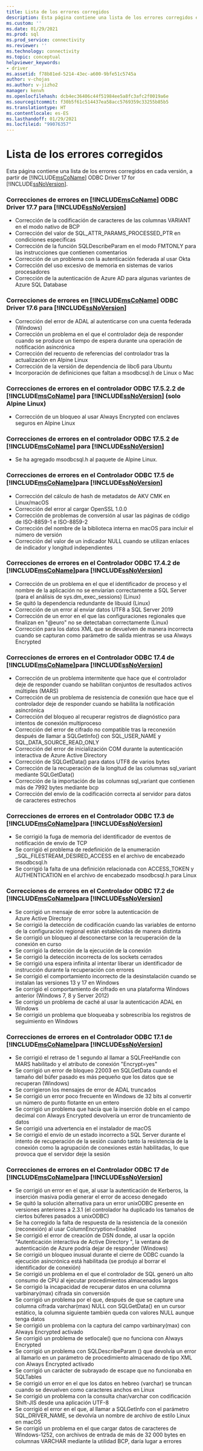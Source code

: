```yaml
---
title: Lista de los errores corregidos
description: Esta página contiene una lista de los errores corregidos en cada versión, a partir de Microsoft ODBC Driver 17 for SQL Server.
ms.custom: ''
ms.date: 01/29/2021
ms.prod: sql
ms.prod_service: connectivity
ms.reviewer: ''
ms.technology: connectivity
ms.topic: conceptual
helpviewer_keywords:
- driver
ms.assetid: f78b81ed-5214-43ec-a600-9bfe51c5745a
author: v-chojas
ms.author: v-jizho2
manager: kenvh
ms.openlocfilehash: dcb4ec36406c44f51984ee5a8fc3afc2f0019a6e
ms.sourcegitcommit: f30b5f61c514437ea58acc5769359c33255b85b5
ms.translationtype: HT
ms.contentlocale: es-ES
ms.lasthandoff: 01/29/2021
ms.locfileid: "99076357"
---
```

# <a name="list-of-bugs-fixed"></a>Lista de los errores corregidos

Esta página contiene una lista de los errores corregidos en cada versión, a partir de [!INCLUDE[msCoName](../../includes/msconame_md.md)] ODBC Driver 17 for [!INCLUDE[ssNoVersion](../../includes/ssnoversion-md.md)].

### <a name="bug-fixes-in-the-msconame-odbc-driver-177-for-ssnoversion"></a>Correcciones de errores en [!INCLUDE[msCoName](../../includes/msconame_md.md)] ODBC Driver 17.7 para [!INCLUDE[ssNoVersion](../../includes/ssnoversion-md.md)]

- Corrección de la codificación de caracteres de las columnas VARIANT en el modo nativo de BCP
- Corrección del valor de SQL_ATTR_PARAMS_PROCESSED_PTR en condiciones específicas
- Corrección de la función SQLDescribeParam en el modo FMTONLY para las instrucciones que contienen comentarios
- Corrección de un problema con la autenticación federada al usar Okta
- Corrección del uso excesivo de memoria en sistemas de varios procesadores
- Corrección de la autenticación de Azure AD para algunas variantes de Azure SQL Database

### <a name="bug-fixes-in-the-msconame-odbc-driver-176-for-ssnoversion"></a>Correcciones de errores en [!INCLUDE[msCoName](../../includes/msconame_md.md)] ODBC Driver 17.6 para [!INCLUDE[ssNoVersion](../../includes/ssnoversion-md.md)]

- Corrección del error de ADAL al autenticarse con una cuenta federada (Windows)
- Corrección un problema en el que el controlador deja de responder cuando se produce un tiempo de espera durante una operación de notificación asincrónica
- Corrección del recuento de referencias del controlador tras la actualización en Alpine Linux
- Corrección de la versión de dependencia de libc6 para Ubuntu
- Incorporación de definiciones que faltan a msodbcsql.h de Linux o Mac

### <a name="bug-fixes-in-the-msconame-odbc-driver-17522-for-ssnoversion-alpine-linux-only"></a>Correcciones de errores en el controlador ODBC 17.5.2.2 de [!INCLUDE[msCoName](../../includes/msconame_md.md)] para [!INCLUDE[ssNoVersion](../../includes/ssnoversion-md.md)] (solo Alpine Linux)

- Corrección de un bloqueo al usar Always Encrypted con enclaves seguros en Alpine Linux

### <a name="bug-fixes-in-the-msconame-odbc-driver-1752-for-ssnoversion"></a>Correcciones de errores en el controlador ODBC 17.5.2 de [!INCLUDE[msCoName](../../includes/msconame_md.md)] para [!INCLUDE[ssNoVersion](../../includes/ssnoversion-md.md)]

- Se ha agregado msodbcsql.h al paquete de Alpine Linux.

### <a name="bug-fixes-in-the-msconame-odbc-driver-175-for-ssnoversion"></a>Correcciones de errores en el Controlador ODBC 17.5 de [!INCLUDE[msCoName](../../includes/msconame_md.md)]para [!INCLUDE[ssNoVersion](../../includes/ssnoversion-md.md)]

- Corrección del cálculo de hash de metadatos de AKV CMK en Linux/macOS
- Corrección del error al cargar OpenSSL 1.0.0
- Corrección de problemas de conversión al usar las páginas de código de ISO-8859-1 e ISO-8859-2
- Corrección del nombre de la biblioteca interna en macOS para incluir el número de versión
- Corrección del valor de un indicador NULL cuando se utilizan enlaces de indicador y longitud independientes

### <a name="bug-fixes-in-the-msconame-odbc-driver-1742-for-ssnoversion"></a>Correcciones de errores en el Controlador ODBC 17.4.2 de [!INCLUDE[msCoName](../../includes/msconame_md.md)]para [!INCLUDE[ssNoVersion](../../includes/ssnoversion-md.md)]

 - Corrección de un problema en el que el identificador de proceso y el nombre de la aplicación no se enviarían correctamente a SQL Server (para el análisis de sys.dm_exec_sessions) (Linux)
 - Se quitó la dependencia redundante de libuuid (Linux)
 - Corrección de un error al enviar datos UTF8 a SQL Server 2019
 - Corrección de un error en el que las configuraciones regionales que finalizan en "@euro" no se detectaban correctamente (Linux)
 - Corrección para los datos XML que se devuelven de manera incorrecta cuando se capturan como parámetro de salida mientras se usa Always Encrypted

### <a name="bug-fixes-in-the-msconame-odbc-driver-174-for-ssnoversion"></a>Correcciones de errores en el Controlador ODBC 17.4 de [!INCLUDE[msCoName](../../includes/msconame_md.md)]para [!INCLUDE[ssNoVersion](../../includes/ssnoversion-md.md)]

- Corrección de un problema intermitente que hace que el controlador deje de responder cuando se habilitan conjuntos de resultados activos múltiples (MARS)
- Corrección de un problema de resistencia de conexión que hace que el controlador deje de responder cuando se habilita la notificación asincrónica
- Corrección del bloqueo al recuperar registros de diagnóstico para intentos de conexión multiproceso
- Corrección del error de cifrado no compatible tras la reconexión después de llamar a SQLGetInfo() con SQL_USER_NAME y SQL_DATA_SOURCE_READ_ONLY
- Corrección del error de inicialización COM durante la autenticación interactiva de Azure Active Directory
- Corrección de SQLGetData() para datos UTF8 de varios bytes
- Corrección de la recuperación de la longitud de las columnas sql_variant mediante SQLGetData()
- Corrección de la importación de las columnas sql_variant que contienen más de 7992 bytes mediante bcp
- Corrección del envío de la codificación correcta al servidor para datos de caracteres estrechos

### <a name="bug-fixes-in-the-msconame-odbc-driver-173-for-ssnoversion"></a>Correcciones de errores en el Controlador ODBC 17.3 de [!INCLUDE[msCoName](../../includes/msconame_md.md)]para [!INCLUDE[ssNoVersion](../../includes/ssnoversion-md.md)]

- Se corrigió la fuga de memoria del identificador de eventos de notificación de envío de TCP
- Se corrigió el problema de redefinición de la enumeración _SQL_FILESTREAM_DESIRED_ACCESS en el archivo de encabezado msodbcsql.h
- Se corrigió la falta de una definición relacionada con ACCESS_TOKEN y AUTHENTICATION en el archivo de encabezado msodbcsql.h para Linux

### <a name="bug-fixes-in-the-msconame-odbc-driver-172-for-ssnoversion"></a>Correcciones de errores en el Controlador ODBC 17.2 de [!INCLUDE[msCoName](../../includes/msconame_md.md)]para [!INCLUDE[ssNoVersion](../../includes/ssnoversion-md.md)]

- Se corrigió un mensaje de error sobre la autenticación de Azure Active Directory
- Se corrigió la detección de codificación cuando las variables de entorno de la configuración regional están establecidas de manera distinta
- Se corrigió un bloqueo al desconectarse con la recuperación de la conexión en curso
- Se corrigió la detección de la ejecución de la conexión
- Se corrigió la detección incorrecta de los sockets cerrados
- Se corrigió una espera infinita al intentar liberar un identificador de instrucción durante la recuperación con errores
- Se corrigió el comportamiento incorrecto de la desinstalación cuando se instalan las versiones 13 y 17 en Windows
- Se corrigió el comportamiento de cifrado en una plataforma Windows anterior (Windows 7, 8 y Server 2012)
- Se corrigió un problema de caché al usar la autenticación ADAL en Windows
- Se corrigió un problema que bloqueaba y sobrescribía los registros de seguimiento en Windows

### <a name="bug-fixes-in-the-msconame-odbc-driver-171-for-ssnoversion"></a>Correcciones de errores en el Controlador ODBC 17.1 de [!INCLUDE[msCoName](../../includes/msconame_md.md)]para [!INCLUDE[ssNoVersion](../../includes/ssnoversion-md.md)]

- Se corrigió el retraso de 1 segundo al llamar a SQLFreeHandle con MARS habilitado y el atributo de conexión "Encrypt=yes"
- Se corrigió un error de bloqueo 22003 en SQLGetData cuando el tamaño del búfer pasado es más pequeño que los datos que se recuperan (Windows)
- Se corrigieron los mensajes de error de ADAL truncados
- Se corrigió un error poco frecuente en Windows de 32 bits al convertir un número de punto flotante en un entero
- Se corrigió un problema que hacía que la inserción doble en el campo decimal con Always Encrypted devolvería un error de truncamiento de datos
- Se corrigió una advertencia en el instalador de macOS
- Se corrigió el envío de un estado incorrecto a SQL Server durante el intento de recuperación de la sesión cuando tanto la resistencia de la conexión como la agrupación de conexiones están habilitadas, lo que provoca que el servidor deje la sesión

### <a name="bug-fixes-in-the-msconame-odbc-driver-17-for-ssnoversion"></a>Correcciones de errores en el Controlador ODBC 17 de [!INCLUDE[msCoName](../../includes/msconame_md.md)]para [!INCLUDE[ssNoVersion](../../includes/ssnoversion-md.md)]

- Se corrigió un error en el que, al usar la autenticación de Kerberos, la inserción masiva podía generar el error de acceso denegado
- Se quitó la solución alternativa para un error unixODBC presente en versiones anteriores a 2.3.1 (el controlador ha duplicado los tamaños de ciertos búferes pasados a unixODBC)
- Se ha corregido la falta de respuesta de la resistencia de la conexión (reconexión) al usar ColumnEncryption=Enabled
- Se corrigió el error de creación de DSN donde, al usar la opción "Autenticación interactiva de Active Directory ", la ventana de autenticación de Azure podría dejar de responder (Windows)
- Se corrigió un bloqueo inusual durante el cierre de ODBC cuando la ejecución asincrónica está habilitada (se produjo al borrar el identificador de conexión)
- Se corrigió un problema en el que el controlador de SQL generó un alto consumo de CPU al ejecutar procedimientos almacenados largos
- Se corrigió la incapacidad de recuperar datos en una columna varbinary(max) cifrada sin conversión
- Se corrigió un problema por el que, después de que se capture una columna cifrada varchar(max) NULL con SQLGetData() en un cursor estático, la columna siguiente también queda con valores NULL aunque tenga datos
- Se corrigió un problema con la captura del campo varbinary(max) con Always Encrypted activado
- Se corrigió un problema de setlocale() que no funciona con Always Encrypted
- Se corrigió un problema con SQLDescribeParam () que devolvía un error al llamarlo en un parámetro de procedimiento almacenado de tipo XML con Always Encrypted activado
- Se corrigió un carácter de subrayado de escape que no funcionaba en SQLTables
- Se corrigió un error en el que los datos en hebreo (varchar) se truncan cuando se devuelven como caracteres anchos en Linux
- Se corrigió un problema con la consulta char/varchar con codificación Shift-JIS desde una aplicación UTF-8
- Se corrigió el error en el que, al llamar a SQLGetInfo con el parámetro SQL_DRIVER_NAME, se devolvía un nombre de archivo de estilo Linux en macOS
- Se corrigió un problema en el que cargar datos de caracteres de Windows-1252, con archivos de entrada de más de 32 000 bytes en columnas VARCHAR mediante la utilidad BCP, daría lugar a errores
